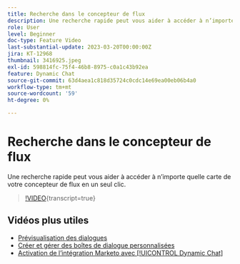 ```yaml
---
title: Recherche dans le concepteur de flux
description: Une recherche rapide peut vous aider à accéder à n’importe quelle carte de votre concepteur de flux en un seul clic.
role: User
level: Beginner
doc-type: Feature Video
last-substantial-update: 2023-03-20T00:00:00Z
jira: KT-12968
thumbnail: 3416925.jpeg
exl-id: 598814fc-75f4-46b8-8975-c0a1c43b92ea
feature: Dynamic Chat
source-git-commit: 63d4aea1c818d35724c0cdc14e69ea00eb06b4a0
workflow-type: tm+mt
source-wordcount: '59'
ht-degree: 0%

---
```


# Recherche dans le concepteur de flux

Une recherche rapide peut vous aider à accéder à n’importe quelle carte de votre concepteur de flux en un seul clic.

>[!VIDEO](https://video.tv.adobe.com/v/3416925/?quality=12&learn=on){transcript=true}

## Vidéos plus utiles

* [Prévisualisation des dialogues](dialogue-preview.md)
* [Créer et gérer des boîtes de dialogue personnalisées](dialogue-management.md)
* [Activation de l’intégration Marketo avec [!UICONTROL Dynamic Chat]](marketo-integration.md)
